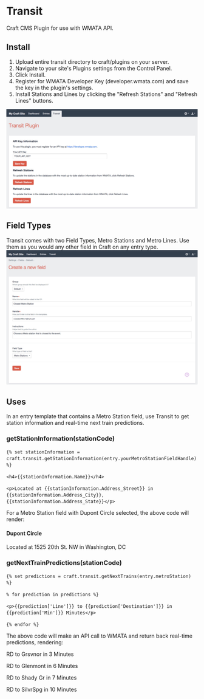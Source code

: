 # Transit
Craft CMS Plugin for use with WMATA API. 

## Install
1. Upload entire transit directory to craft/plugins on your server.
2. Navigate to your site's Plugins settings from the Control Panel.
3. Click Install.
4. Register for WMATA Developer Key (developer.wmata.com) and save the key in the plugin's settings.
5. Install Stations and Lines by clicking the "Refresh Stations" and "Refresh Lines" buttons.

![View of Transit Plugin Control Panel](/resources/screenshots/cp_panel.jpg?raw=true "Transit Plugin Control Panel")


## Field Types
Transit comes with two Field Types, Metro Stations and Metro Lines. Use them as you would any other field in Craft on any entry type.
![New field view](/resources/screenshots/new_field.jpg?raw=true "Create a new field")

## Uses
In an entry template that contains a Metro Station field, use Transit to get station information and real-time next train predictions.

### getStationInformation(stationCode)

`{% set stationInformation = craft.transit.getStationInformation(entry.yourMetroStationFieldHandle) %}`

`<h4>{{stationInformation.Name}}</h4>`

`<p>Located at {{stationInformation.Address_Street}} in {{stationInformation.Address_City}}, {{stationInformation.Address_State}}</p>`

For a Metro Station field with Dupont Circle selected, the above code will render:

#### Dupont Circle
Located at 1525 20th St. NW in Washington, DC


### getNextTrainPredictions(stationCode)

`{% set predictions = craft.transit.getNextTrains(entry.metroStation) %}`

`% for prediction in predictions %}`

`<p>{{prediction['Line']}} to {{prediction['Destination']}} in {{prediction['Min']}} Minutes</p>`
	
`{% endfor %}`

The above code will make an API call to WMATA and return back real-time predictions, rendering: 

RD to Grsvnor in 3 Minutes

RD to Glenmont in 6 Minutes

RD to Shady Gr in 7 Minutes

RD to SilvrSpg in 10 Minutes
